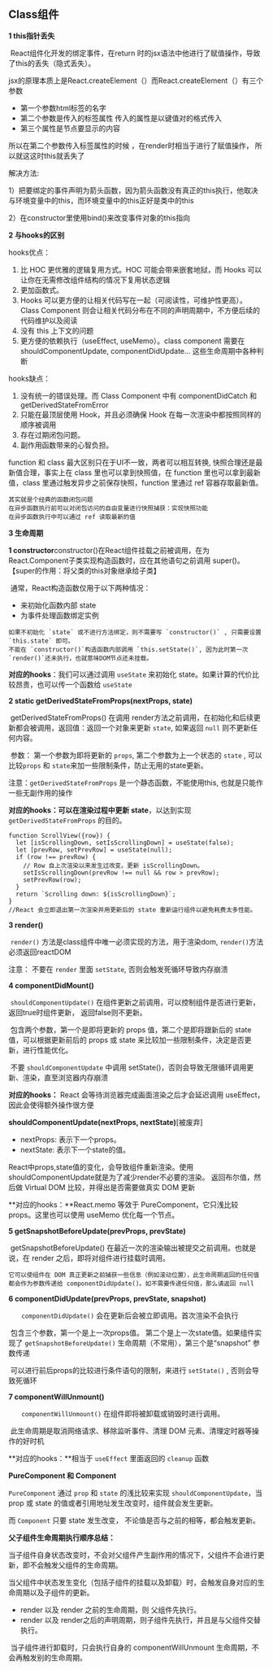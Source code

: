 ## Class组件

**1 this指针丢失**

​		React组件化开发的绑定事件，在return 时的jsx语法中他进行了赋值操作，导致了this的丢失（隐式丢失）。

​		jsx的原理本质上是React.createElement（）而React.createElement（）有三个参数

- 第一个参数html标签的名字
- 第二个参数是传入的标签属性 传入的属性是以键值对的格式传入
- 第三个属性是节点要显示的内容

所以在第二个参数传入标签属性的时候 ，在render时相当于进行了赋值操作， 所以就这这时this就丢失了

解决方法:

1）把要绑定的事件声明为箭头函数，因为箭头函数没有真正的this执行，他取决与环境变量中的this，而环境变量中的this正好是类中的this

2）在constructor里使用bind()来改变事件对象的this指向

**2 与hooks的区别**

hooks优点：

1. 比 HOC 更优雅的逻辑复用方式。HOC 可能会带来嵌套地狱，而 Hooks 可以让你在无需修改组件结构的情况下复用状态逻辑
2. 更加函数式。
3. Hooks 可以更方便的让相关代码写在一起（可阅读性，可维护性更高）。Class Component 则会让相关代码分布在不同的声明周期中，不方便后续的代码维护以及阅读
4. 没有 this 上下文的问题
5. 更方便的依赖执行（useEffect, useMemo）。class component 需要在shouldComponentUpdate, componentDidUpdate... 这些生命周期中各种判断

hooks缺点：

1. 没有统一的错误处理。而 Class Component 中有 componentDidCatch 和 getDerivedStateFromError
2. 只能在最顶层使用 Hook，并且必须确保 Hook 在每一次渲染中都按照同样的顺序被调用
3. 存在过期闭包问题。
4. 副作用函数带来的心智负担。

function 和 class 最大区别只在于UI不一致，两者可以相互转换, 快照合理还是最新值合理，事实上在 class 里也可以拿到快照值，在 function 里也可以拿到最新值，class 里通过触发异步之前保存快照，function 里通过 ref 容器存取最新值。

```
其实就是个经典的函数闭包问题
在异步函数执行前可以对闭包访问的自由变量进行快照捕获：实现快照功能
在异步函数执行中可以通过 ref 读取最新的值
```

**3 生命周期**

**1 constructor**constructor()在React组件挂载之前被调用，在为React.Component子类实现构造函数时，应在其他语句之前调用 super()。【super的作用：将父类的this对象继承给子类】

​		通常，React构造函数仅用于以下两种情况：

- 来初始化函数内部 state
- 为事件处理函数绑定实例

```
如果不初始化 `state` 或不进行方法绑定，则不需要写 `constructor()` , 只需要设置 `this.state` 即可。
不能在 `constructor()`构造函数内部调用 `this.setState()`, 因为此时第一次 `render()`还未执行，也就意味DOM节点还未挂载。
```

**对应的hooks**：我们可以通过调用 `useState` 来初始化 state。如果计算的代价比较昂贵，也可以传一个函数给 `useState`

**2 static getDerivedStateFromProps(nextProps, state)**

​		getDerivedStateFromProps() 在调用 render方法之前调用，在初始化和后续更新都会被调用，返回值：返回一个对象来更新 `state`, 如果返回 `null` 则不更新任何内容。

​		参数： 第一个参数为即将更新的 `props`, 第二个参数为上一个状态的 `state` , 可以比较`props` 和 `state`来加一些限制条件，防止无用的state更新。

注意：`getDerivedStateFromProps` 是一个静态函数，不能使用this, 也就是只能作一些无副作用的操作

**对应的hooks：****可以在****渲染过程中更新 state**，以达到实现 `getDerivedStateFromProps` 的目的。

```
function ScrollView({row}) {
  let [isScrollingDown, setIsScrollingDown] = useState(false);
  let [prevRow, setPrevRow] = useState(null);
  if (row !== prevRow) {
    // Row 自上次渲染以来发生过改变。更新 isScrollingDown。
    setIsScrollingDown(prevRow !== null && row > prevRow);
    setPrevRow(row);
  }
  return `Scrolling down: ${isScrollingDown}`;
}
//React 会立即退出第一次渲染并用更新后的 state 重新运行组件以避免耗费太多性能。
```

**3 render()**

​		`render()` 方法是class组件中唯一必须实现的方法，用于渲染dom, `render()`方法必须返回reactDOM

注意： 不要在 `render` 里面 `setState`, 否则会触发死循环导致内存崩溃

**4 componentDidMount()**

​		`shouldComponentUpdate()` 在组件更新之前调用，可以控制组件是否进行更新， 返回true时组件更新， 返回false则不更新。

​		包含两个参数，第一个是即将更新的 props 值，第二个是即将跟新后的 state 值，可以根据更新前后的 props 或 state 来比较加一些限制条件，决定是否更新，进行性能优化。

​		不要 `shouldComponentUpdate` 中调用 setState()，否则会导致无限循环调用更新、渲染，直至浏览器内存崩溃

**对应的hooks：** React 会等待浏览器完成画面渲染之后才会延迟调用 useEffect，因此会使得额外操作很方便

**shouldComponentUpdate(nextProps, nextState)**[被废弃]

- nextProps: 表示下一个props。
- nextState: 表示下一个state的值。

React中props,state值的变化，会导致组件重新渲染。使用shouldComponentUpdate就是为了减少render不必要的渲染。 返回布尔值，然后做 Virtual DOM 比较，并得出是否需要做真实 DOM 更新

**对应的hooks：**React.memo 等效于 PureComponent，它只浅比较 props。这里也可以使用 useMemo 优化每一个节点。

**5 getSnapshotBeforeUpdate(prevProps, prevState)**

​		getSnapshotBeforeUpdate() 在最近一次的渲染输出被提交之前调用。也就是说，在 render 之后，即将对组件进行挂载时调用。

```
它可以使组件在 DOM 真正更新之前捕获一些信息（例如滚动位置），此生命周期返回的任何值都会作为参数传递给 componentDidUpdate()。如不需要传递任何值，那么请返回 null
```

**6 componentDidUpdate(prevProps, prevState, snapshot)**

​		`	componentDidUpdate()` 会在更新后会被立即调用。首次渲染不会执行

​		包含三个参数，第一个是上一次props值。 第二个是上一次state值。如果组件实现了 `getSnapshotBeforeUpdate()` 生命周期（不常用），第三个是“snapshot” 参数传递

​		可以进行前后props的比较进行条件语句的限制，来进行 `setState()` , 否则会导致死循环

**7 componentWillUnmount()**

​		`	componentWillUnmount()` 在组件即将被卸载或销毁时进行调用。

​		此生命周期是取消网络请求、移除监听事件、清理 DOM 元素、清理定时器等操作的好时机

**对应的hooks：**相当于 `useEffect` 里面返回的 `cleanup` 函数

**PureComponent 和 Component**

`PureComponent` 通过 `prop` 和 `state` 的浅比较来实现 `shouldComponentUpdate`，当 prop 或 state 的值或者引用地址发生改变时，组件就会发生更新。

而 `Component` 只要 state 发生改变， 不论值是否与之前的相等，都会触发更新。

**父子组件生命周期执行顺序总结：**

​		当子组件自身状态改变时，不会对父组件产生副作用的情况下，父组件不会进行更新，即不会触发父组件的生命周期。

​		当父组件中状态发生变化（包括子组件的挂载以及卸载）时，会触发自身对应的生命周期以及子组件的更新。

- render  以及 render 之前的生命周期，则 父组件先执行。
- render 以及 render之后的声明周期，则子组件先执行，并且是与父组件交替执行。

​		当子组件进行卸载时，只会执行自身的 componentWillUnmount 生命周期，不会再触发别的生命周期。